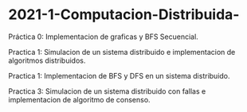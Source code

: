# 2021-1-Computacion-Distribuida-

Práctica 0: Implementacion de graficas y BFS Secuencial.

Practica 1: Simulacion de un sistema distribuido e implementacion de algoritmos distribuidos.

Practica 1: Implementacion de BFS y DFS en un sistema distribuido.

Practica 3: Simulacion de un sistema distribuido con fallas e implementacion de algoritmo de consenso.
